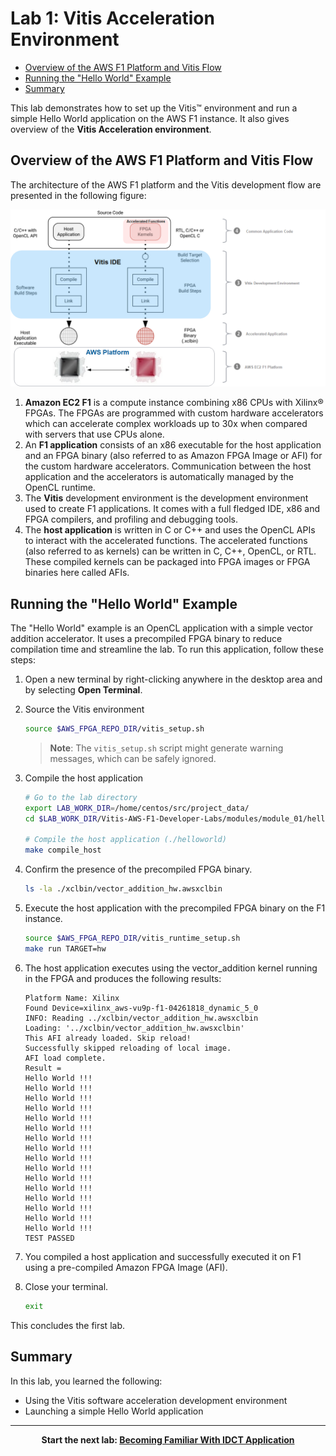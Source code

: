 # Lab 1: Vitis Acceleration Environment

- [Overview of the AWS F1 Platform and Vitis Flow](#overview-of-the-aws-f1-platform-and-vitis-flow)
- [Running the "Hello World" Example](#running-the-hello-world-example)
- [Summary](#summary)

This lab demonstrates how to set up the Vitis&trade; environment and run a simple Hello World application on the AWS F1 instance. It also gives overview of the **Vitis Acceleration environment**.

## Overview of the AWS F1 Platform and Vitis Flow

The architecture of the AWS F1 platform and the Vitis development flow are presented in the following figure:

![](images/module_01/overview/f1_platform_vitis.PNG)

1. **Amazon EC2 F1** is a compute instance combining x86 CPUs with Xilinx&reg; FPGAs. The FPGAs are programmed with custom hardware accelerators which can accelerate complex workloads up to 30x when compared with servers that use CPUs alone.
2. An **F1 application** consists of an x86 executable for the host application and an FPGA binary (also referred to as Amazon FPGA Image or AFI) for the custom hardware accelerators. Communication between the host application and the accelerators is automatically managed by the OpenCL runtime.
3. The **Vitis** development environment is the development environment used to create F1 applications. It comes with a full fledged IDE, x86 and FPGA compilers, and profiling and debugging tools.
4. The **host application** is written in C or C++ and uses the OpenCL APIs to interact with the accelerated functions. The accelerated functions (also referred to as kernels) can be written in C, C++, OpenCL, or RTL. These compiled kernels can be packaged into FPGA images or FPGA binaries here called AFIs.

## Running the "Hello World" Example

The "Hello World" example is an OpenCL application with a simple vector addition accelerator. It uses a precompiled FPGA binary to reduce compilation time and streamline the lab. To run this application, follow these steps:

1. Open a new terminal by right-clicking anywhere in the desktop area and by selecting **Open Terminal**.

1. Source the Vitis environment  

    ```bash
    source $AWS_FPGA_REPO_DIR/vitis_setup.sh
    ```
	>**Note**: The `vitis_setup.sh` script might generate warning messages, which can be safely ignored.

1. Compile the host application

    ```bash
    # Go to the lab directory
    export LAB_WORK_DIR=/home/centos/src/project_data/
    cd $LAB_WORK_DIR/Vitis-AWS-F1-Developer-Labs/modules/module_01/helloworld

    # Compile the host application (./helloworld)
    make compile_host
    ```

1. Confirm the presence of the precompiled FPGA binary.

    ```bash
    ls -la ./xclbin/vector_addition_hw.awsxclbin
    ```

1. Execute the host application with the precompiled FPGA binary on the F1 instance.

    ```bash
    source $AWS_FPGA_REPO_DIR/vitis_runtime_setup.sh
	make run TARGET=hw
	```

1. The host application executes using the vector_addition kernel running in the FPGA and produces the following results:

	```
	Platform Name: Xilinx
	Found Device=xilinx_aws-vu9p-f1-04261818_dynamic_5_0
	INFO: Reading ../xclbin/vector_addition_hw.awsxclbin
	Loading: '../xclbin/vector_addition_hw.awsxclbin'
	This AFI already loaded. Skip reload!
	Successfully skipped reloading of local image.
	AFI load complete.
	Result = 
	Hello World !!! 
	Hello World !!! 
	Hello World !!! 
	Hello World !!! 
	Hello World !!! 
	Hello World !!! 
	Hello World !!! 
	Hello World !!! 
	Hello World !!! 
	Hello World !!! 
	Hello World !!! 
	Hello World !!! 
	Hello World !!! 
	Hello World !!! 
	Hello World !!! 
	Hello World !!! 
	TEST PASSED
	```

1. You compiled a host application and successfully executed it on F1 using a pre-compiled Amazon FPGA Image (AFI).

1. Close your terminal.

    ```bash
    exit
    ```

This concludes the first lab.

## Summary

In this lab, you learned the following:

- Using the Vitis software acceleration development environment
- Launching a simple Hello World application

---------------------------------------

<p align="center"><b>
Start the next lab: <a href="lab_02_idct_introduction.md">Becoming Familiar With IDCT Application</a>
</b></p>
